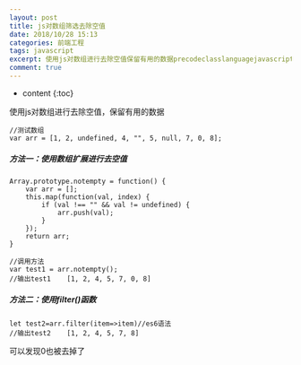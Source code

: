 ```yaml
---
layout: post
title: js对数组筛选去除空值
date: 2018/10/28 15:13
categories: 前端工程
tags: javascript
excerpt: 使用js对数组进行去除空值保留有用的数据precodeclasslanguagejavascript测试数组vararr12undefined45null708codepreh5方法一使用数组扩展进行去空值h5precodeclasslanguagejavascriptArrayprototypenotemptyfunctionvararrthismapfunctionvalindexifvala
comment: true
---
```


* content
{:toc}

使用js对数组进行去除空值，保留有用的数据

    
    
    //测试数组
    var arr = [1, 2, undefined, 4, "", 5, null, 7, 0, 8];
    

##### 方法一：使用数组扩展进行去空值

    
    
    Array.prototype.notempty = function() {
        var arr = [];
        this.map(function(val, index) {
            if (val !== "" && val != undefined) {
                arr.push(val);
            }
        });
        return arr;
    }
    
    //调用方法
    var test1 = arr.notempty();
    //输出test1    [1, 2, 4, 5, 7, 0, 8]
    

##### 方法二：使用filter()函数

    
    
    let test2=arr.filter(item=>item)//es6语法
    //输出test2    [1, 2, 4, 5, 7, 8]
    

可以发现0也被去掉了


    